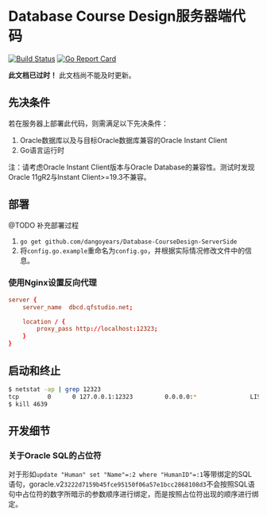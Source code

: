 # Database Course Design服务器端代码

[![Build Status](https://travis-ci.org/dangoyears/Database-CourseDesign-ServerSide.svg?branch=master)](https://travis-ci.org/dangoyears/Database-CourseDesign-ServerSide)
[![Go Report Card](https://goreportcard.com/badge/github.com/dangoyears/Database-CourseDesign-ServerSide)](https://goreportcard.com/report/github.com/dangoyears/Database-CourseDesign-ServerSide)

**此文档已过时！** 此文档尚不能及时更新。

## 先决条件

若在服务器上部署此代码，则需满足以下先决条件：

1. Oracle数据库以及与目标Oracle数据库兼容的Oracle Instant Client
2. Go语言运行时

注：请考虑Oracle Instant Client版本与Oracle Database的兼容性。测试时发现Oracle 11gR2与Instant Client>=19.3不兼容。

## 部署

@TODO 补充部署过程

1. `go get github.com/dangoyears/Database-CourseDesign-ServerSide`
2. 将`config.go.example`重命名为`config.go`，并根据实际情况修改文件中的信息。

### 使用Nginx设置反向代理

```conf
server {
    server_name  dbcd.qfstudio.net;

    location / {
        proxy_pass http://localhost:12323;
    }
}
```

## 启动和终止

```sh
$ netstat -ap | grep 12323
tcp        0      0 127.0.0.1:12323         0.0.0.0:*               LISTEN      4639/dbcd
$ kill 4639
```

## 开发细节

### 关于Oracle SQL的占位符

对于形如`update "Human" set "Name"=:2 where "HumanID"=:1`等带绑定的SQL语句，goracle.v2`3222d7159b45fce95150f06a57e1bcc2868108d3`不会按照SQL语句中占位符的数字所暗示的参数顺序进行绑定，而是按照占位符出现的顺序进行绑定。
